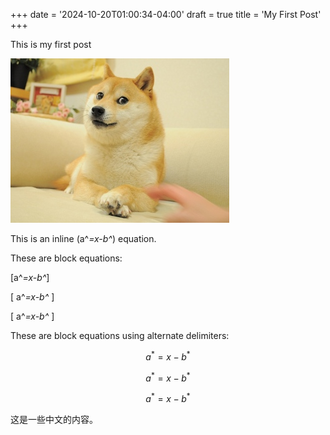 +++
date = '2024-10-20T01:00:34-04:00'
draft = true
title = 'My First Post'
+++

This is my first post

![img](./doge.jpg)

This is an inline \(a^*=x-b^*\) equation.

These are block equations:

\[a^*=x-b^*\]

\[ a^*=x-b^* \]

\[
a^*=x-b^*
\]

These are block equations using alternate delimiters:

$$a^*=x-b^*$$

$$ a^*=x-b^* $$

$$
a^*=x-b^*
$$

这是一些中文的内容。
